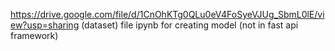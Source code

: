 https://drive.google.com/file/d/1CnOhKTg0QLu0eV4FoSyeVJUg_SbmL0lE/view?usp=sharing (dataset)
file ipynb for creating model (not in fast api framework)
